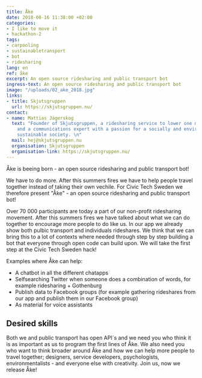 ```yaml
---
title: Åke
date: 2018-08-16 11:38:00 +02:00
categories:
- I like to move it
- hackathon-2
tags:
- carpooling
- sustainabletransport
- bot
- ridesharing
lang: en
ref: åke
excerpt: An open source ridesharing and public transport bot
ingress-text: An open source ridesharing and public transport bot
image: "/uploads/02_ake_2018.jpg"
links:
- title: Skjutsgruppen
  url: https://skjutsgruppen.nu/
contact:
- name: Mattias Jägerskog
  text: "Founder of Skjutsgruppen, a ridesharing service to lower one man motoring
    and a communications expert with a passion for a socially and environmentally
    sustainable society. \n"
  mail: hej@skjutsgruppen.nu
  organisation: Skjutsgruppen
  organisation-link: https://skjutsgruppen.nu/
---
```


Åke is beeing born - an open source ridesharing and public transport bot!

We have to do more. After this summers fires we have to help people travel together instead of taking their own vechile. For Civic Tech Sweden we therefore present "Åke" - an open source ridesharing and public transport bot!

Over 70 000 participants are today a part of our non-profit ridesharing movement. After this summers fires we have talked about what we can do together to encourage more people to do like us. In our app we already show both pulbic transport and individuals rideshares. We think that we can bring this to a lot of contexts where needed through step by step building a bot that everyone through open code can build upon. We will take the first step at the Civic Tech Sweden hack!

Examples where Åke can help:
- A chatbot in all the different chatapps
- Selfsearching Twitter when someone does a combination of words, for example ridesharing + Gothenburg
- Publish data to Facebook groups (for example gathering rideshares from our app and publish them in our Facebook group)
- As material for voice assistants

## Desired skills
Both we and public transport has open API´s and we need you who think it is as important as us to program the first lines of Åke. We also need you who want to think broader around Åke and how we can help more people to travel together; designers, service developers, psychologists, environmentalists - and everyone else with creativity. Join us, now we release Åke!
